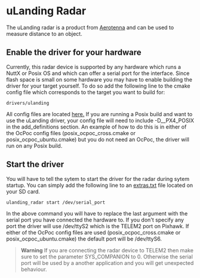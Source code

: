 # uLanding Radar

The uLanding radar is a product from [Aerotenna](http://aerotenna.com/sensors/) and can be used to measure distance to an object.


## Enable the driver for your hardware
Currently, this radar device is supported by any hardware which runs a NuttX or Posix OS and which can offer a serial port for the
interface. Since flash space is small on some hardware you may have to enable building the driver for your target yourself.
To do so add the following line to the cmake config file which corresponds to the target you want to build for:
```
drivers/ulanding
```

All config files are located [here.](https://github.com/PX4/Firmware/tree/master/cmake/configs) If you are running a Posix build
and want to use the uLanding driver, your config file will need to include -D__PX4_POSIX in the add_definitions section. An example
of how to do this is in either of the OcPoc config files (posix_ocpoc_cross.cmake or posix_ocpoc_ubuntu.cmake) but you do not 
need an OcPoc, the driver will run on any Posix build.  

## Start the driver
You will have to tell the sytem to start the driver for the radar during sytem startup.
You can simply add the following line to an [extras.txt](../advanced/system_startup.md) file located on your SD card.
```
ulanding_radar start /dev/serial_port
```

In the above command you will have to replace the last argument with the serial port you have connected the hardware to.
If you don't specify any port the driver will use /dev/ttyS2 which is the TELEM2 port on Pixhawk. If either of the OcPoc config
files are used (posix_ocpoc_cross.cmake or posix_ocpoc_ubuntu.cmake) the default port will be /dev/ttyS6.

> **Warning** If you are connecting the radar device to TELEM2 then make sure to set the parameter SYS_COMPANION to 0. Otherwise the
serial port will be used by a another application and you will get unexpected behaviour.
